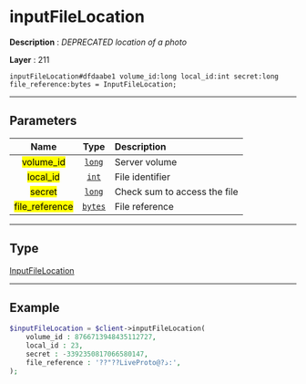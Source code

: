 # inputFileLocation

**Description** : *DEPRECATED location of a photo*

**Layer** : 211

```tl
inputFileLocation#dfdaabe1 volume_id:long local_id:int secret:long file_reference:bytes = InputFileLocation;
```

---

## Parameters

| Name | Type | Description |
| :---: | :---: | :--- |
| <mark>volume_id</mark> | [`long`](type/long) | Server volume |
| <mark>local_id</mark> | [`int`](type/int) | File identifier |
| <mark>secret</mark> | [`long`](type/long) | Check sum to access the file |
| <mark>file_reference</mark> | [`bytes`](type/bytes) | File reference |

---

## Type

[InputFileLocation](type/InputFileLocation)

---

## Example

```php
$inputFileLocation = $client->inputFileLocation(
	volume_id : 8766713948435112727,
	local_id : 23,
	secret : -3392350817066580147,
	file_reference : '??"??LiveProto@?ذ:',
);
```
